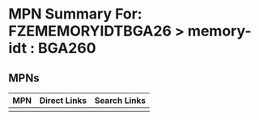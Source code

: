 



# MPN Summary For: FZEMEMORYIDTBGA26 > memory-idt : BGA260

## MPNs
  

|MPN|Direct Links|Search Links|
| :--- | :--- | :--- |
||||

